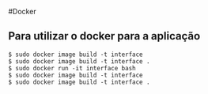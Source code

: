#Docker
 ## Para utilizar o docker para a aplicação
    
    $ sudo docker image build -t interface
    $ sudo docker image build -t interface .
    $ sudo docker run -it interface bash
    $ sudo docker image build -t interface
    $ sudo docker image build -t interface .
